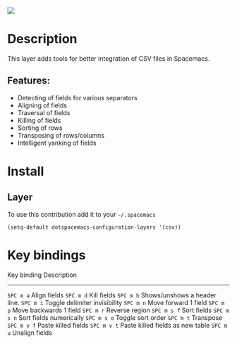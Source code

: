 ![](img/csv.png)

Description
===========

This layer adds tools for better integration of CSV files in Spacemacs.

Features:
---------

-   Detecting of fields for various separators
-   Aligning of fields
-   Traversal of fields
-   Killing of fields
-   Sorting of rows
-   Transposing of rows/columns
-   Intelligent yanking of fields

Install
=======

Layer
-----

To use this contribution add it to your `~/.spacemacs`

``` {.commonlisp org-language="emacs-lisp"}
(setq-default dotspacemacs-configuration-layers '(csv))
```

Key bindings
============

  Key binding   Description
  ------------- ----------------------------------
  `SPC m a`     Align fields
  `SPC m d`     Kill fields
  `SPC m h`     Shows/unshows a header line.
  `SPC m i`     Toggle delimiter invisibility
  `SPC m n`     Move forward 1 field
  `SPC m p`     Move backwards 1 field
  `SPC m r`     Reverse region
  `SPC m s f`   Sort fields
  `SPC m s n`   Sort fields numerically
  `SPC m s o`   Toggle sort order
  `SPC m t`     Transpose
  `SPC m v f`   Paste killed fields
  `SPC m v t`   Paste killed fields as new table
  `SPC m u`     Unalign fields

